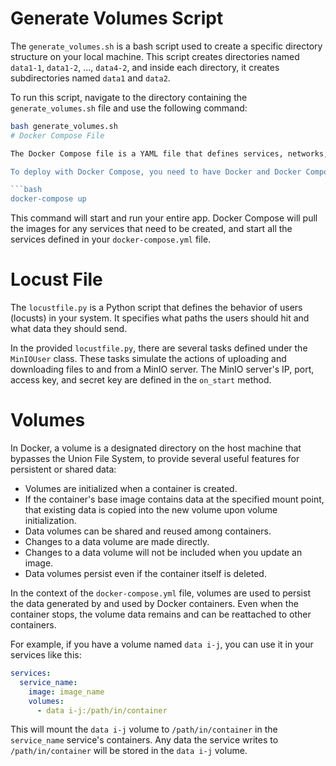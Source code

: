 # Generate Volumes Script

The `generate_volumes.sh` is a bash script used to create a specific directory structure on your local machine. This script creates directories named `data1-1`, `data1-2`, ..., `data4-2`, and inside each directory, it creates subdirectories named `data1` and `data2`.

To run this script, navigate to the directory containing the `generate_volumes.sh` file and use the following command:

```bash
bash generate_volumes.sh
# Docker Compose File

The Docker Compose file is a YAML file that defines services, networks, and volumes. It allows you to manage your application's services as a single unit. 

To deploy with Docker Compose, you need to have Docker and Docker Compose installed on your machine. Once installed, navigate to the directory containing your `docker-compose.yml` file and run the following command:

```bash
docker-compose up
```

This command will start and run your entire app. Docker Compose will pull the images for any services that need to be created, and start all the services defined in your `docker-compose.yml` file.

# Locust File

The `locustfile.py` is a Python script that defines the behavior of users (locusts) in your system. It specifies what paths the users should hit and what data they should send.

In the provided `locustfile.py`, there are several tasks defined under the `MinIOUser` class. These tasks simulate the actions of uploading and downloading files to and from a MinIO server. The MinIO server's IP, port, access key, and secret key are defined in the `on_start` method.

# Volumes

In Docker, a volume is a designated directory on the host machine that bypasses the Union File System, to provide several useful features for persistent or shared data:

- Volumes are initialized when a container is created.
- If the container's base image contains data at the specified mount point, that existing data is copied into the new volume upon volume initialization.
- Data volumes can be shared and reused among containers.
- Changes to a data volume are made directly.
- Changes to a data volume will not be included when you update an image.
- Data volumes persist even if the container itself is deleted.

In the context of the `docker-compose.yml` file, volumes are used to persist the data generated by and used by Docker containers. Even when the container stops, the volume data remains and can be reattached to other containers. 

For example, if you have a volume named `data i-j`, you can use it in your services like this:

```yaml
services:
  service_name:
    image: image_name
    volumes:
      - data i-j:/path/in/container
```

This will mount the `data i-j` volume to `/path/in/container` in the `service_name` service's containers. Any data the service writes to `/path/in/container` will be stored in the `data i-j` volume.
